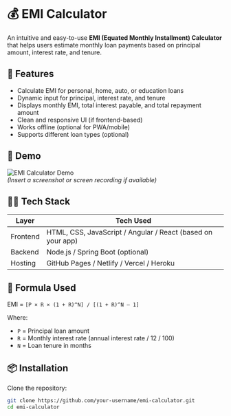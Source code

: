 # 💰 EMI Calculator

An intuitive and easy-to-use **EMI (Equated Monthly Installment) Calculator** that helps users estimate monthly loan payments based on principal amount, interest rate, and tenure.

## 🚀 Features

- Calculate EMI for personal, home, auto, or education loans
- Dynamic input for principal, interest rate, and tenure
- Displays monthly EMI, total interest payable, and total repayment amount
- Clean and responsive UI (if frontend-based)
- Works offline (optional for PWA/mobile)
- Supports different loan types (optional)

## 📸 Demo

![EMI Calculator Demo](demo/demo.gif)  
_(Insert a screenshot or screen recording if available)_

## 🧑‍💻 Tech Stack

| Layer     | Tech Used                |
|-----------|--------------------------|
| Frontend  | HTML, CSS, JavaScript / Angular / React (based on your app) |
| Backend   | Node.js / Spring Boot (optional) |
| Hosting   | GitHub Pages / Netlify / Vercel / Heroku |

## 🧮 Formula Used

EMI = `[P × R × (1 + R)^N] / [(1 + R)^N – 1]`

Where:
- `P` = Principal loan amount  
- `R` = Monthly interest rate (annual interest rate / 12 / 100)  
- `N` = Loan tenure in months

## 📦 Installation

Clone the repository:

```bash
git clone https://github.com/your-username/emi-calculator.git
cd emi-calculator
